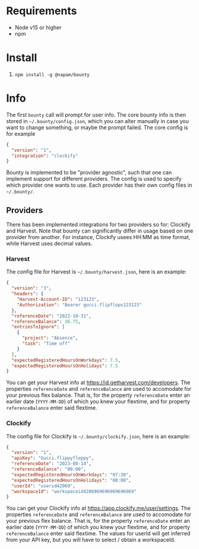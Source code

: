 # Requirements

- Node v15 or higher
- npm

# Install

1. `npm install -g @napam/bounty`

# Info

The first `bounty` call will prompt for user info. The core bounty info is then
stored in `~/.bounty/config.json`, which you can alter manually in case you want
to change something, or maybe the prompt failed. The core config is for example

```json
{
  "version": "1",
  "integration": "clockify"
}
```

Bounty is implemented to be "provider agnostic", such that one can implement
support for different providers. The config is used to specify which provider one
wants to use. Each provider has their own config files in `~/.bounty/`.

## Providers

There has been implemented integrations for two providers so for: Clockify and
Harvest. Note that bounty can significantly differ in usage based on one
provider from another. For instance, Clockify usees HH:MM as time format, while
Harvest uses decimal values.

### Harvest

The config file for Harvest is `~/.bounty/harvest.json`, here is an example:

```json
{
  "version": "3",
  "headers": {
    "Harvest-Account-ID": "123123",
    "Authorization": "Bearer gucci.flipflops123123"
  },
  "referenceDate": "2022-10-31",
  "referenceBalance": 36.75,
  "entriesToIgnore": [
    {
      "project": "Absence",
      "task": "Time off"
    }
  ],
  "expectedRegisteredHoursOnWorkdays": 7.5,
  "expectedRegisteredHoursOnHolidays": 7.5
}
```

You can get your Harvest info at https://id.getharvest.com/developers. The
properties `referenceDate` and `referenceBalance` are used to accomodate for
your previous flex balance. That is, for the property `referenceDate` enter
an earlier date (`YYYY-MM-DD`) of which you knew your flextime, and for
property `referenceBalance` enter said flextime.

### Clockify

The config file for Clockify is `~/.bounty/clockify.json`, here is an example:

```json
{
  "version": "1",
  "apiKey": "Gucci.flippyfloppy",
  "referenceDate": "2023-08-14",
  "referenceBalance": "00:00",
  "expectedRegisteredHoursOnWorkdays": "07:30",
  "expectedRegisteredHoursOnHolidays": "00:00",
  "userId": "userid42069",
  "workspaceId": "workspaceid4206969696969696969"
}
```

You can get your Clockify info at https://app.clockify.me/user/settings. The
properties `referenceDate` and `referenceBalance` are used to accomodate for
your previous flex balance. That is, for the property `referenceDate` enter
an earlier date (`YYYY-MM-DD`) of which you knew your flextime, and for
property `referenceBalance` enter said flextime. The values for userId will
get inferred from your API key, but you will have to select / obtain a
workspaceId.
